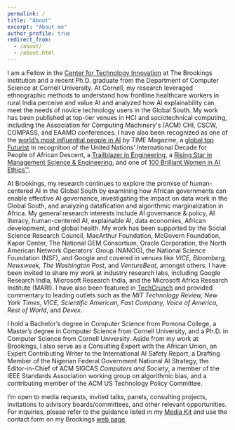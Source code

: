 ```yaml
---
permalink: /
title: "About"
excerpt: "About me"
author_profile: true
redirect_from: 
  - /about/
  - /about.html
---
```


I am a Fellow in the [Center for Technology Innovation](https://www.brookings.edu/centers/center-for-technology-innovation/) at The Brookings Institution and a recent Ph.D. graduate from the Department of Computer Science at Cornell University. At Cornell, my research leveraged ethnographic methods to understand how frontline healthcare workers in rural India perceive and value AI and analyzed how AI explainability can meet the needs of novice technology users in the Global South. My work has been published at top-tier venues in HCI and sociotechnical computing, including the Association for Computing Machinery's (ACM) CHI, CSCW, COMPASS, and EAAMO conferences. I have also been recognized as one of the [world’s most influential people in AI](https://time.com/7012894/chinasa-t-okolo/) by TIME Magazine, a [global top Futurist](https://www.mipad.org/classof2024/) in recognition of the United Nations’ International Decade for People of African Descent, a [Trailblazer in Engineering](https://engineering.purdue.edu/Engr/Trailblazers/Fellows), a [Rising Star in Management Science & Engineering](https://msandedei.stanford.edu/events/rising-stars), and one of [100 Brilliant Women in AI Ethics™](https://womeninaiethics.org/the-list/of-2022/).

At Brookings, my research continues to explore the promise of human-centered AI in the Global South by examining how African governments can enable effective AI governance, investigating the impact on data work in the Global South, and analyzing datafication and algorithmic marginalization in Africa. My general research interests include AI governance & policy, AI literacy, human-centered AI, explainable AI, data economies, African development, and global health. My work has been supported by the Social Science Research Council, MacArthur Foundation, McGovern Foundation, Kapor Center, The National GEM Consortium, Oracle Corporation, the North American Network Operators' Group (NANOG), the National Science Foundation (NSF), and Google and covered in venues like _VICE, Bloomberg, Newsweek, The Washington Post_, and _VentureBeat_, amongst others. I have been invited to share my work at industry research labs, including Google Research India, Microsoft Research India, and the Microsoft Africa Research Institute (MARI). I have also been featured in [TechCrunch](https://techcrunch.com/2024/05/24/women-in-ai-chinasa-t-okolo-researches-ais-impact-on-the-global-south/) and provided commentary to leading outlets such as the _MIT Technology Review, New York Times, VICE, Scientific American, Fast Company, Voice of America, Rest of World_, and _Devex_.

I hold a Bachelor’s degree in Computer Science from Pomona College, a Master’s degree in Computer Science from Cornell University, and a Ph.D. in Computer Science from Cornell University. Aside from my work at Brookings, I also serve as a Consulting Expert with the African Union, an Expert Contributing Writer to the International AI Safety Report, a Drafting Member of the Nigerian Federal Government National AI Strategy, the Editor-in-Chief of ACM SIGCAS _Computers and Society_, a member of the IEEE Standards Association working group on algorithmic bias, and a contributing member of the ACM US Technology Policy Committee.

I’m open to media requests, invited talks, panels, consulting projects, invitations to advisory boards/committees, and other relevant opportunities. For inquiries, please refer to the guidance listed in my [Media Kit](https://github.com/chinasatokolo/MediaKit) and use the contact form on my Brookings [web page](https://www.brookings.edu/people/chinasa-t-okolo/).
